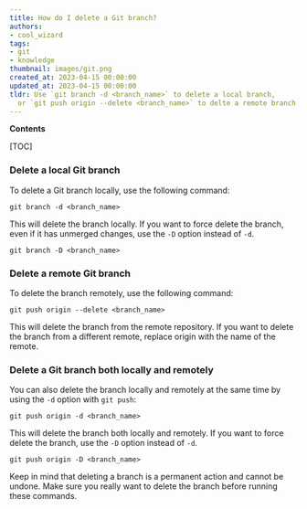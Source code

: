 ```yaml
---
title: How do I delete a Git branch?
authors:
- cool_wizard
tags:
- git
- knowledge
thumbnail: images/git.png
created_at: 2023-04-15 00:00:00
updated_at: 2023-04-15 00:00:00
tldr: Use `git branch -d <branch_name>` to delete a local branch,
  or `git push origin --delete <branch_name>` to delte a remote branch.
---
```


**Contents**

[TOC]

### Delete a local Git branch

To delete a Git branch locally, use the following command:

```shell
git branch -d <branch_name>
```

This will delete the branch locally. If you want to force delete the branch, even if it has unmerged changes, use the `-D` option instead of `-d`.

```shell
git branch -D <branch_name>
```

### Delete a remote Git branch

To delete the branch remotely, use the following command:

```shell
git push origin --delete <branch_name>
```

This will delete the branch from the remote repository. If you want to delete the branch from a different remote, replace origin with the name of the remote.

### Delete a Git branch both locally and remotely

You can also delete the branch locally and remotely at the same time by using the `-d` option with `git push`:

```shell
git push origin -d <branch_name>
```

This will delete the branch both locally and remotely. If you want to force delete the branch, use the `-D` option instead of `-d`.

```shell
git push origin -D <branch_name>
```

Keep in mind that deleting a branch is a permanent action and cannot be undone. Make sure you really want to delete the branch before running these commands.

